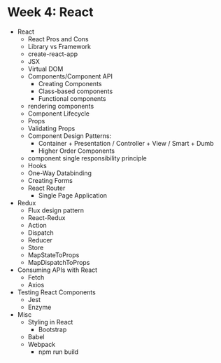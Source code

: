 # Week 4: React
- React
    - React Pros and Cons
    - Library vs Framework
    - create-react-app
    - JSX
    - Virtual DOM
    - Components/Component API
        - Creating Components
        - Class-based components
        - Functional components
    - rendering components
    - Component Lifecycle
    - Props
    - Validating Props
    - Component Design Patterns:
        - Container + Presentation / Controller + View / Smart + Dumb
        - Higher Order Components
    - component single responsibility principle
    - Hooks
    - One-Way Databinding
    - Creating Forms
    - React Router
        - Single Page Application
- Redux
    - Flux design pattern
    - React-Redux
    - Action
    - Dispatch
    - Reducer
    - Store
    - MapStateToProps
    - MapDispatchToProps
- Consuming APIs with React
    - Fetch
    - Axios
- Testing React Components
    - Jest
    - Enzyme
- Misc
    - Styling in React
        - Bootstrap
    - Babel
    - Webpack
        - npm run build
